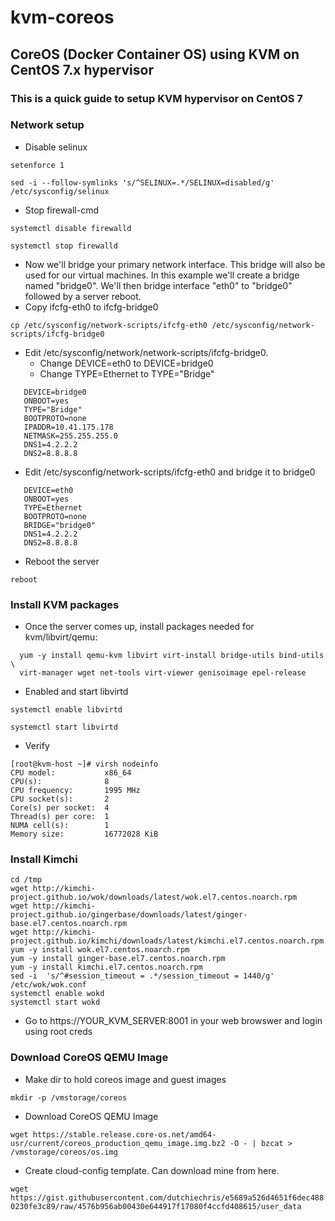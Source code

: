 # kvm-coreos
## CoreOS (Docker Container OS) using KVM on CentOS 7.x hypervisor

### This is a quick guide to setup KVM hypervisor on CentOS 7

### Network setup

* Disable selinux

`setenforce 1`

`sed -i --follow-symlinks 's/^SELINUX=.*/SELINUX=disabled/g' /etc/sysconfig/selinux`

* Stop firewall-cmd

`systemctl disable firewalld`

`systemctl stop firewalld`

* Now we'll bridge your primary network interface.  This bridge will also be used for our virtual machines.  In this example we'll create a bridge named "bridge0".  We'll then bridge interface "eth0" to "bridge0" followed by a server reboot.
* Copy ifcfg-eth0 to ifcfg-bridge0

`cp /etc/sysconfig/network-scripts/ifcfg-eth0 /etc/sysconfig/network-scripts/ifcfg-bridge0`

* Edit /etc/sysconfig/network/network-scripts/ifcfg-bridge0. 
  * Change DEVICE=eth0 to DEVICE=bridge0
  * Change TYPE=Ethernet to TYPE="Bridge"

```
   DEVICE=bridge0
   ONBOOT=yes
   TYPE="Bridge"
   BOOTPROTO=none
   IPADDR=10.41.175.178
   NETMASK=255.255.255.0
   DNS1=4.2.2.2
   DNS2=8.8.8.8
```

* Edit /etc/sysconfig/network-scripts/ifcfg-eth0 and bridge it to bridge0

```
   DEVICE=eth0
   ONBOOT=yes
   TYPE=Ethernet
   BOOTPROTO=none
   BRIDGE="bridge0"
   DNS1=4.2.2.2
   DNS2=8.8.8.8
```

* Reboot the server

`reboot`

### Install KVM packages

* Once the server comes up, install packages needed for kvm/libvirt/qemu:

```
  yum -y install qemu-kvm libvirt virt-install bridge-utils bind-utils \
  virt-manager wget net-tools virt-viewer genisoimage epel-release
```

* Enabled and start libvirtd

`systemctl enable libvirtd`

`systemctl start libvirtd`

* Verify 

```
[root@kvm-host ~]# virsh nodeinfo
CPU model:           x86_64
CPU(s):              8
CPU frequency:       1995 MHz
CPU socket(s):       2
Core(s) per socket:  4
Thread(s) per core:  1
NUMA cell(s):        1
Memory size:         16772028 KiB
```

### Install Kimchi
 
```
cd /tmp
wget http://kimchi-project.github.io/wok/downloads/latest/wok.el7.centos.noarch.rpm
wget http://kimchi-project.github.io/gingerbase/downloads/latest/ginger-base.el7.centos.noarch.rpm
wget http://kimchi-project.github.io/kimchi/downloads/latest/kimchi.el7.centos.noarch.rpm
yum -y install wok.el7.centos.noarch.rpm
yum -y install ginger-base.el7.centos.noarch.rpm
yum -y install kimchi.el7.centos.noarch.rpm
sed -i  's/^#session_timeout = .*/session_timeout = 1440/g' /etc/wok/wok.conf
systemctl enable wokd
systemctl start wokd
```

* Go to https://YOUR_KVM_SERVER:8001 in your web browswer and login using root creds

### Download CoreOS QEMU Image

* Make dir to hold coreos image and guest images

`mkdir -p /vmstorage/coreos`

* Download CoreOS QEMU Image

`wget https://stable.release.core-os.net/amd64-usr/current/coreos_production_qemu_image.img.bz2 -O - | bzcat > /vmstorage/coreos/os.img`

* Create cloud-config template.  Can download mine from here.

`wget https://gist.githubusercontent.com/dutchiechris/e5689a526d4651f6dec4880230fe3c89/raw/4576b956ab00430e644917f17080f4ccfd408615/user_data`
